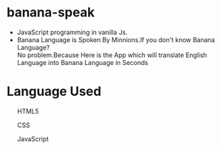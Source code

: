# banana-speak
- JavaScript programming in vanilla Js.
- Banana Language is Spoken By Minnions.If you don't know Banana Language?<br>No problem.Because Here is the App
which will translate English Language into Banana Language in Seconds

# Language Used

  <ul>HTML5</ul>
  <ul>CSS</ul>
  <ul>JavaScript</ul>



